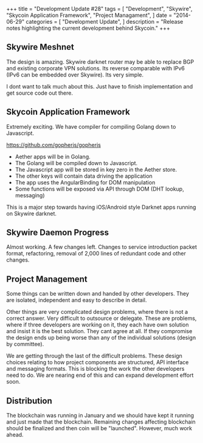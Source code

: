 +++
title = "Development Update #28"
tags = [
    "Development",
    "Skywire",
    "Skycoin Application Framework",
    "Project Managament",
]
date = "2014-06-29"
categories = [
    "Development Update",
]
description = "Release notes highlighting the current development behind Skycoin."
+++

## Skywire Meshnet

The design is amazing. Skywire darknet router may be able to replace BGP and existing corporate VPN solutions. Its reverse comparable with IPv6 (IPv6 can be embedded over Skywire). Its very simple.

I dont want to talk much about this. Just have to finish implementation and get source code out there.

## Skycoin Application Framework

Extremely exciting.  We have compiler for compiling Golang down to Javascript.

https://github.com/gopherjs/gopherjs

- Aether apps will be in Golang.
- The Golang will be compiled down to Javascript.
- The Javascript app will be stored in key zero in the Aether store.
- The other keys will contain data driving the application
- The app uses the AngularBinding for DOM manipulation
- Some functions will be exposed via API through DOM (DHT lookup, messaging)

This is a major step towards having iOS/Android style Darknet apps running on Skywire darknet.

## Skywire Daemon Progress

Almost working. A few changes left. Changes to service introduction packet format, refactoring, removal of 2,000 lines of redundant code and other changes.

## Project Management

Some things can be written down and handed by other developers. They are isolated, independent and easy to describe in detail.

Other things are very complicated design problems, where there is not a correct answer. Very difficult to outsource or delegate. These are problems, where if three developers are working on it, they each have own solution and insist it is the best solution. They cant agree at all. If they compromise the design ends up being worse than any of the individual solutions (design by committee).

We are getting through the last of the difficult problems. These design choices relating to how project components are structured, API interface and messaging formats. This is blocking the work the other developers need to do.  We are nearing end of this and can expand development effort soon.

## Distribution

The blockchain was running in January and we should have kept it running and just made that the blockchain. Remaining changes affecting blockchain should be finalized and then coin will be "launched". However, much work ahead.
